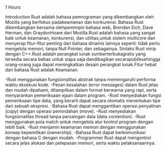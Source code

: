 1 Hours

Introduction
Rust adalah bahasa pemrograman yang dikembangkan oleh Mozilla yang berfokus padakeamanan dan konkurensi. Bahasa Rust dikembangkan bersama olehpemimpin bahasa web, Brendan Eich, Dave Herman, dan GraydonHoare dari Mozilla.Rust adalah bahasa yang sangat baik untuk keamanan, konkurensi, dan utilitas,untuk sistem multicore dan menyerap fitur-fitur penting dari bahasa dinamis lainnya seperti: tidak perlu mengelola memori, tanpa Null Pointer, dan sebagainya.
Sintaks Rust mirip dengan C++.Rust adalah perangkat lunak sumberterbukagratis yang tersedia secara bebas untuk siapa saja dandibagikan secarapubliksehingga orang-orang juga dapat meningkatkan desain perangkat lunak.Fitur hebat dari bahasa Rust adalah Keamanan.


-Rust menggunakan fungsionalitas abstrak tanpa memengaruhi performa waktu eksekusi kode.
-Pesan kesalahan (error messages) dalam Rust jelas dan mudah dipahami, ditampilkan dalam format berwarna yang rapi, serta menyarankan pemeriksaan ejaan dalam program.
-Rust menyediakan fungsi pemeriksaan tipe data, yang berarti dapat secara otomatis menentukan tipe dari sebuah ekspresi.
-Bahasa Rust dapat menggantikan operasi penyalinan (copy) dengan operasi pemindahan (move).
-Rust menyediakan fungsionalitas thread tanpa persaingan data (data contention).
-Rust menggunakan pola match untuk mengelola alur kontrol program dengan lebih baik.
-Rust menjamin keamanan memori dengan menggunakan konsep kepemilikan (ownership).
-Bahasa Rust dapat berkomunikasi dengan bahasa C dengan mudah.
-Programmer Rust dapat mengontrol secara jelas alokasi dan pelepasan memori, serta waktu pelaksanaannya.

